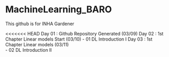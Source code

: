 # MachineLearning_BARO
This github is for INHA Gardener

<<<<<<< HEAD
Day 01 : Github Repository Generated (03/09)
Day 02 : 1st Chapter Linear models Start (03/10)
         - 01 DL Introduction I
Day 03 : 1st Chapter Linear models (03/11)  
         - 02 DL Introduction II
